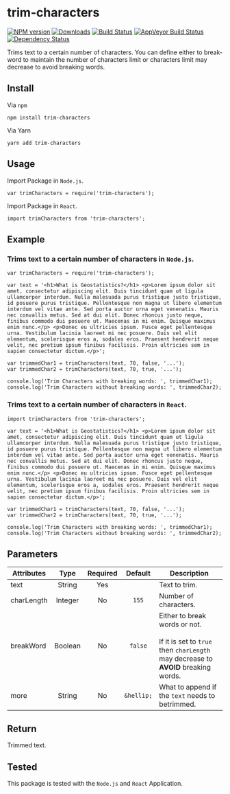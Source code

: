 # trim-characters

[![NPM version][npm-image]][npm-url] [![Downloads][downloads-image]][npm-url] [![Build Status][travis-image]][travis-url] [![AppVeyor Build Status][appveyor-image]][appveyor-url] [![Dependency Status][dependency-image]][dependency-url]

Trims text to a certain number of characters. You can define either to break-word to maintain the number of characters limit or characters limit may decrease to avoid breaking words.

## Install

Via `npm`
```
npm install trim-characters
```

Via Yarn
```
yarn add trim-characters
```

## Usage

Import Package in `Node.js`.

```
var trimCharacters = require('trim-characters');
```

Import Package in `React`.

```
import trimCharacters from 'trim-characters';
```

## Example

### Trims text to a certain number of characters in `Node.js`. 

```
var trimCharacters = require('trim-characters');

var text = '<h1>What is Geostatistics?</h1> <p>Lorem ipsum dolor sit amet, consectetur adipiscing elit. Duis tincidunt quam ut ligula ullamcorper interdum. Nulla malesuada purus tristique justo tristique, id posuere purus tristique. Pellentesque non magna ut libero elementum interdum vel vitae ante. Sed porta auctor urna eget venenatis. Mauris nec convallis metus. Sed at dui elit. Donec rhoncus justo neque, finibus commodo dui posuere ut. Maecenas in mi enim. Quisque maximus enim nunc.</p> <p>Donec eu ultricies ipsum. Fusce eget pellentesque urna. Vestibulum lacinia laoreet mi nec posuere. Duis vel elit elementum, scelerisque eros a, sodales eros. Praesent hendrerit neque velit, nec pretium ipsum finibus facilisis. Proin ultricies sem in sapien consectetur dictum.</p>';

var trimmedChar1 = trimCharacters(text, 70, false, '...');
var trimmedChar2 = trimCharacters(text, 70, true, '...');

console.log('Trim Characters with breaking words: ', trimmedChar1);
console.log('Trim Characters without breaking words: ', trimmedChar2);
```

### Trims text to a certain number of characters in `React`. 

```
import trimCharacters from 'trim-characters';

var text = '<h1>What is Geostatistics?</h1> <p>Lorem ipsum dolor sit amet, consectetur adipiscing elit. Duis tincidunt quam ut ligula ullamcorper interdum. Nulla malesuada purus tristique justo tristique, id posuere purus tristique. Pellentesque non magna ut libero elementum interdum vel vitae ante. Sed porta auctor urna eget venenatis. Mauris nec convallis metus. Sed at dui elit. Donec rhoncus justo neque, finibus commodo dui posuere ut. Maecenas in mi enim. Quisque maximus enim nunc.</p> <p>Donec eu ultricies ipsum. Fusce eget pellentesque urna. Vestibulum lacinia laoreet mi nec posuere. Duis vel elit elementum, scelerisque eros a, sodales eros. Praesent hendrerit neque velit, nec pretium ipsum finibus facilisis. Proin ultricies sem in sapien consectetur dictum.</p>';

var trimmedChar1 = trimCharacters(text, 70, false, '...');
var trimmedChar2 = trimCharacters(text, 70, true, '...');

console.log('Trim Characters with breaking words: ', trimmedChar1);
console.log('Trim Characters without breaking words: ', trimmedChar2);
```

## Parameters

| Attributes | Type | Required | Default | Description |
|-------------|:-----:|:-----------:|:--------:|--------------|
| text | String | Yes | | Text to trim. |
| charLength | Integer | No | `155` | Number of characters. |
| breakWord | Boolean | No | `false` | Either to break words or not.<br><br>If it is set to `true` then `charLength`<wbr> may decrease to **AVOID** breaking words.  |
| more | String | No | `&hellip;` | What to append if the `text` needs to be<wbr> trimmed. |

## Return

Trimmed text.

## Tested

This package is tested with the `Node.js` and `React` Application. 

[npm-image]: https://img.shields.io/npm/v/trim-characters.svg
[npm-url]: https://www.npmjs.com/package/trim-characters
[downloads-image]: https://img.shields.io/npm/dm/trim-characters.svg

[travis-image]: https://img.shields.io/travis/com/samiahmedsiddiqui/trim-characters.svg?label=travis-ci
[travis-url]: https://travis-ci.com/samiahmedsiddiqui/trim-characters

[appveyor-url]: https://ci.appveyor.com/project/samiahmedsiddiqui/trim-characters
[appveyor-image]: https://img.shields.io/appveyor/ci/samiahmedsiddiqui/trim-characters.svg?label=appveyor

[dependency-image]: https://img.shields.io/david/samiahmedsiddiqui/trim-characters.svg
[dependency-url]: https://david-dm.org/samiahmedsiddiqui/trim-characters
